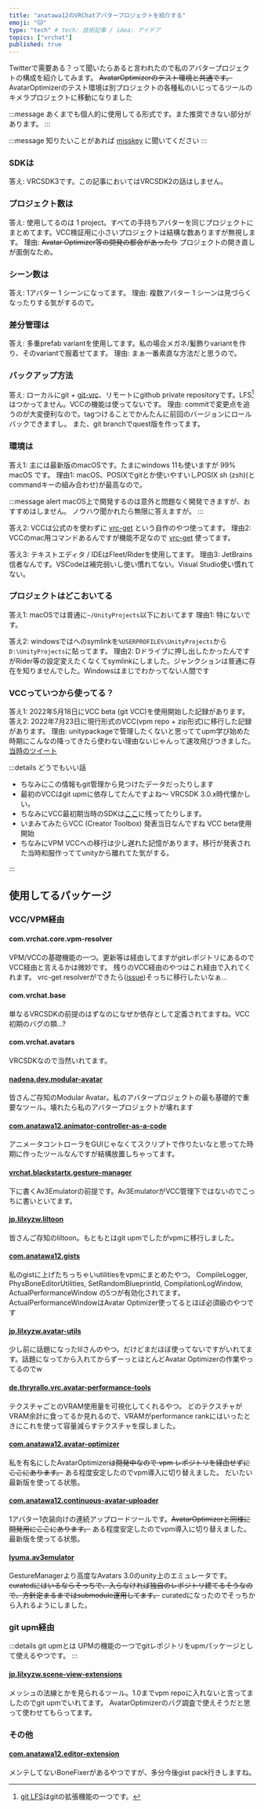```yaml
---
title: "anatawa12のVRChatアバタープロジェクトを紹介する"
emoji: "🐱"
type: "tech" # tech: 技術記事 / idea: アイデア
topics: ["vrchat"]
published: true
---
```


Twitterで需要ある？って聞いたらあると言われたので私のアバタープロジェクトの構成を紹介してみます。
~~AvatarOptimizerのテスト環境と共通です。~~ AvatarOptimizerのテスト環境は別プロジェクトの各種私のいじってるツールのキメラプロジェクトに移動になりました

:::message
あくまでも個人的に使用してる形式です。また推奨できない部分があります。
:::

:::message
知りたいことがあれば [misskey](https://go.anatawa12.com/misskey.vrchat) に聞いてください
:::

### SDKは
答え: VRCSDK3です。この記事においてはVRCSDK2の話はしません。

### プロジェクト数は
答え: 使用してるのは 1 project。すべての手持ちアバターを同じプロジェクトにまとめてます。VCC検証用に小さいプロジェクトは結構な数ありますが無視します。
理由: ~~Avatar Optimizer等の開発の都合があったり~~ プロジェクトの開き直しが面倒なため。

### シーン数は
答え: 1アバター 1 シーンになってます。
理由: 複数アバター 1 シーンは見づらくなったりする気がするので。

### 差分管理は
答え: 多重prefab variantを使用してます。私の場合メガネ/髪飾りvariantを作り、そのvariantで服着せてます。
理由: まぁ一番素直な方法だと思うので。

### バックアップ方法
答え: ローカルにgit + [git-vrc]、リモートにgithub private repositoryです。LFS[^lfs]はつかってません。VCCの機能は使ってないです。
理由: commitで変更点を追うのが大変便利なので。tagつけることでかんたんに前回のバージョンにロールバックできますし。 また、git branchでquest版を作ってます。

[git-vrc]: https://github.com/anatawa12/git-vrc

### 環境は
答え1: 主には最新版のmacOSです。たまにwindows 11も使いますが 99% macOS です。
理由1: macOS、POSIXでgitとか使いやすいしPOSIX sh (zsh)(とcommandキーの組み合わせ)が最高なので。

:::message alert
macOS上で開発するのは意外と問題なく開発できますが、おすすめはしません。
ノウハウ聞かれたら無限に答えますが。
:::

答え2: VCCは公式のを使わずに [vrc-get] という自作のやつ使ってます。
理由2: VCCのmac用コマンドあるんですが機能不足なので [vrc-get] 使ってます。

[vrc-get]: https://github.com/anatawa12/vrc-get

答え3: テキストエディタ / IDEはFleet/Riderを使用してます。
理由3: JetBrains信者なんです。VSCodeは補完弱いし使い慣れてない。Visual Studio使い慣れてない。

### プロジェクトはどこおいてる

答え1: macOSでは普通に`~/UnityProjects`以下においてます
理由1: 特にないです。

答え2: windowsではへのsymlinkを`%USERPROFILE%\UnityProjects`から`D:\UnityProjects`に貼ってます。
理由2: Dドライブに押し出したかったんですがRider等の設定変えたくなくてsymlinkにしました。ジャンクションは普通に存在を知りませんでした。Windowsはまじでわかってない人間です

### VCCっていつから使ってる？
答え1: 2022年5月18日にVCC beta (git VCC)を使用開始した記録があります。
答え2: 2022年7月23日に現行形式のVCC(vpm repo + zip形式)に移行した記録があります。
理由: unitypackageで管理したくないと思っててupm学び始めた時期にこんなの降ってきたら使わない理由ないじゃんって速攻飛びつきました。[当時のツイート](https://twitter.com/anatawa12_vrc/status/1526740641409269765?s=20)

:::details どうでもいい話

- ちなみにこの情報もgit管理から見つけたデータだったりします
- 最初のVCCはgit upmに依存してたんですよね〜 VRCSDK 3.0.x時代懐かしい。
- ちなみにVCC最初期当時のSDKは[ここ](https://github.com/vrchat/packages/tree/refs/tags/3.0.4)に残ってたりします。
- いまみてみたらVCC (Creator Toolbox) 発表当日なんですね VCC beta使用開始
- ちなみにVPM VCCへの移行は少し遅れた記憶があります。移行が発表された当時和服作っててunityから離れてた気がする。

:::

## 使用してるパッケージ

### VCC/VPM経由

#### com.vrchat.core.vpm-resolver
VPM/VCCの基礎機能の一つ。更新等は経由してますがgitレポジトリにあるのでVCC経由と言えるかは微妙です。
残りのVCC経由のやつはこれ経由で入れてくれます。
vrc-get resolverができたら([issue](https://github.com/anatawa12/vrc-get/issues/86))そっちに移行したいなぁ...

#### com.vrchat.base
単なるVRCSDKの前提のはずなのになぜか依存として定義されてますね。VCC初期のバグの類…?

#### com.vrchat.avatars
VRCSDKなので当然いれてます。

#### [nadena.dev.modular-avatar](https://github.com/bdunderscore/modular-avatar)
皆さんご存知のModular Avatar。私のアバタープロジェクトの最も基礎的で重要なツール。壊れたら私のアバタープロジェクトが壊れます

#### [com.anatawa12.animator-controller-as-a-code](https://github.com/anatawa12/AnimatorController-as-a-Code)
アニメータコントローラをGUIじゃなくてスクリプトで作りたいなと思ってた時期に作ったツールなんですが結構放置しちゃってます。

#### [vrchat.blackstartx.gesture-manager](https://github.com/BlackStartx/VRC-Gesture-Manager)
下に書くAv3Emulatorの前提です。Av3EmulatorがVCC管理下ではないのでこっちに書いといてます。

#### [jp.lilxyzw.liltoon](https://github.com/lilxyzw/lilToon)
皆さんご存知のliltoon。もともとはgit upmでしたがvpmに移行しました。

#### [com.anatawa12.gists](https://github.com/anatawa12/unity-gist-pack/)
私のgistに上げたちっちゃいutilitiesをvpmにまとめたやつ。
CompileLogger, PhysBoneEditorUtilities, SetRandomBlueprintId, CompilationLogWindow, ActualPerformanceWindow の5つが有効化されてます。ActualPerformanceWindowはAvatar Optimizer使ってるとほぼ必須級のやつです

#### [jp.lilxyzw.avatar-utils](https://github.com/lilxyzw/lilAvatarUtils/)
少し前に話題になったlilさんのやつ。だけどまだほぼ使ってないですがいれてます。話題になってから入れてからずーっとほとんどAvatar Optimizerの作業やってるのでw

#### [de.thryrallo.vrc.avatar-performance-tools](https://github.com/Thryrallo/VRC-Avatar-Performance-Tools)
テクスチャごとのVRAM使用量を可視化してくれるやつ。 どのテクスチャがVRAM余計に食ってるか見れるので、VRAMがperformance rankにはいったときにこれを使って容量減らすテクスチャを探しました。

#### [com.anatawa12.avatar-optimizer](https://github.com/anatawa12/AvatarOptimizer)
私を有名にしたAvatarOptimizer~~は開発中なので vpm レポジトリを経由せずにここにあります。~~ ある程度安定したのでvpm導入に切り替えました。
だいたい最新版を使ってる状態。

#### [com.anatawa12.continuous-avatar-uploader](https://github.com/anatawa12/ContinuousAvatarUploader)
1アバター1衣装向けの連続アップロードツールです。~~AvatarOptimizerと同様に開発用にここにあります。~~ ある程度安定したのでvpm導入に切り替えました。
最新版を使ってる状態。

#### [lyuma.av3emulator](https://github.com/lyuma/Av3Emulator)

GestureManagerより高度なAvatars 3.0のunity上のエミュレータです。
~~curatedにはいるならそっちで、入らなければ独自のレポジトリ建てるそうなので、方針定まるまではsubmodule運用してます。~~
curatedになったのでそっちから入れるようにしました。

### git upm経由

:::details git upmとは
UPMの機能の一つでgitレポジトリをupmパッケージとして使えるやつです。
:::

#### [jp.lilxyzw.scene-view-extensions](https://github.com/lilxyzw/lilSceneViewExtensions/)
メッシュの法線とかを見られるツール。1.0までvpm repoに入れないと言ってましたのでgit upmでいれてます。
AvatarOptimizerのバグ調査で使えそうだと思って使わせてもらってます。

### その他

#### [com.anatawa12.editor-extension](https://github.com/anatawa12/VRC-Unity-extension.git)

メンテしてないBoneFixerがあるやつですが、多分今後gist pack行きしますね。

[^lfs]: [git LFS](https://github.com/git-lfs/git-lfs)はgitの拡張機能の一つです。
